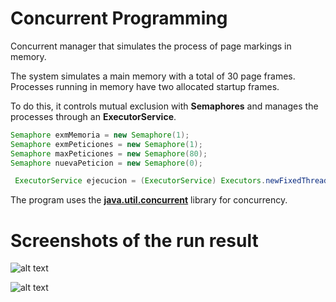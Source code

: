 # Concurrent Programming
Concurrent manager that simulates the process of page markings in memory.

The system simulates a main memory with a total of 30 page frames. Processes running in memory have two allocated startup frames.

To do this, it controls mutual exclusion with **Semaphores** and manages the processes through an **ExecutorService**.

```java
Semaphore exmMemoria = new Semaphore(1);   
Semaphore exmPeticiones = new Semaphore(1); 
Semaphore maxPeticiones = new Semaphore(80);
Semaphore nuevaPeticion = new Semaphore(0); 
```

```java
 ExecutorService ejecucion = (ExecutorService) Executors.newFixedThreadPool(8);
```

The program uses the [**java.util.concurrent**](https://docs.oracle.com/javase/7/docs/api/java/util/concurrent/package-summary.html) library for concurrency.

# Screenshots of the run result

![alt text](https://i.imgur.com/hLVHBsml.png "Run Result")

![alt text](https://i.imgur.com/Sqi6ObEl.png "Run Result")
